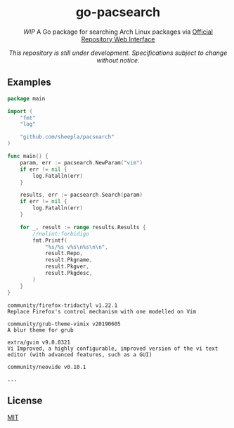 <div align="center">

# go-pacsearch

</div>

<div align="center">

*WIP* A Go package for searching Arch Linux packages via [Official Repository Web Interface](https://wiki.archlinux.org/title/Official_repositories_web_interface)

</div>

<div align="center">

*This repository is still under development. Specifications subject to change without notice.*

</div>

## Examples

```go
package main

import (
	"fmt"
	"log"

	"github.com/sheepla/pacsearch"
)

func main() {
	param, err := pacsearch.NewParam("vim")
	if err != nil {
		log.Fatalln(err)
	}

	results, err := pacsearch.Search(param)
	if err != nil {
		log.Fatalln(err)
	}

	for _, result := range results.Results {
		//nolint:forbidigo
		fmt.Printf(
			"%s/%s v%s\n%s\n\n",
			result.Repo,
			result.Pkgname,
			result.Pkgver,
			result.Pkgdesc,
		)
	}
}
```

```
community/firefox-tridactyl v1.22.1
Replace Firefox's control mechanism with one modelled on Vim

community/grub-theme-vimix v20190605
A blur theme for grub

extra/gvim v9.0.0321
Vi Improved, a highly configurable, improved version of the vi text editor (with advanced features, such as a GUI)

community/neovide v0.10.1

...
```

## License

[MIT](./LICENSE)
